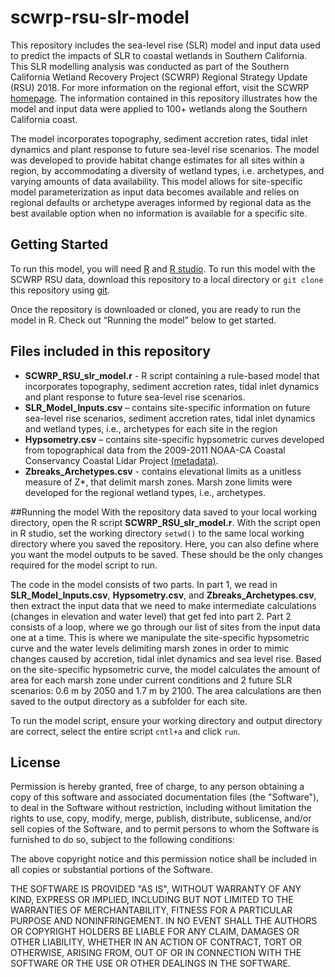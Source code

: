# scwrp-rsu-slr-model

This repository includes the sea-level rise (SLR) model and input data used to predict the impacts of SLR to coastal wetlands in Southern California. This SLR modelling analysis was conducted as part of the Southern California Wetland Recovery Project (SCWRP) Regional Strategy Update (RSU) 2018. For more information on the regional effort, visit the SCWRP [homepage](https://scwrp.org/). The information contained in this repository illustrates how the model and input data were applied to 100+ wetlands along the Southern California coast. 

The model incorporates topography, sediment accretion rates, tidal inlet dynamics and plant response to future sea-level rise scenarios. The model was developed to provide habitat change estimates for all sites within a region, by accommodating a diversity of wetland types, i.e. archetypes, and varying amounts of data availability. This model allows for site-specific model parameterization as input data becomes available and relies on regional defaults or archetype averages informed by regional data as the best available option when no information is available for a specific site.

## Getting Started

To run this model, you will need [R](https://www.r-project.org/) and [R studio](https://www.rstudio.com/). To run this model with the SCWRP RSU data, download this repository to a local directory or `git clone` this repository using [git](https://git-scm.com/downloads).

Once the repository is downloaded or cloned, you are ready to run the model in R. Check out “Running the model” below to get started. 

## Files included in this repository
* **SCWRP_RSU_slr_model.r** - R script containing a rule-based model that incorporates topography, sediment accretion rates, tidal inlet dynamics and plant response to future sea-level rise scenarios.
* **SLR_Model_Inputs.csv** – contains site-specific information on future sea-level rise scenarios, sediment accretion rates, tidal inlet dynamics and wetland types, i.e., archetypes for each site in the region
* **Hypsometry.csv** – contains site-specific hypsometric curves developed from topographical data from the 2009-2011 NOAA-CA Coastal Conservancy Coastal Lidar Project [(metadata)](https://coast.noaa.gov/htdata/raster2/elevation/California_Lidar_DEM_2009_1131/ca2010_coastal_dem.xml).
* **Zbreaks_Archetypes.csv** - contains elevational limits as a unitless measure of Z*, that delimit marsh zones. Marsh zone limits were developed for the regional wetland types, i.e., archetypes.

##Running the model
With the repository data saved to your local working directory, open the R script **SCWRP_RSU_slr_model.r**. With the script open in R studio, set the working directory `setwd()` to the same local working directory where you saved the repository. Here, you can also define where you want the model outputs to be saved. These should be the only changes required for the model script to run. 

The code in the model consists of two parts. In part 1, we read in **SLR_Model_Inputs.csv**, **Hypsometry.csv**, and **Zbreaks_Archetypes.csv**, then extract the input data that we need to make intermediate calculations (changes in elevation and water level) that get fed into part 2. Part 2 consists of a loop, where we go through our list of sites from the input data one at a time. This is where we manipulate the site-specific hypsometric curve and the water levels delimiting marsh zones in order to mimic changes caused by accretion, tidal inlet dynamics and sea level rise. Based on the site-specific hypsometric curve, the model calculates the amount of area for each marsh zone under current conditions and 2 future SLR scenarios: 0.6 m by 2050 and 1.7 m by 2100. The area calculations are then saved to the output directory as a subfolder for each site.

To run the model script, ensure your working directory and output directory are correct, select the entire script `cntl+a` and click `run`.

## License
Permission is hereby granted, free of charge, to any person obtaining a copy of this software and associated documentation files (the "Software"), to deal in the Software without restriction, including without limitation the rights to use, copy, modify, merge, publish, distribute, sublicense, and/or sell copies of the Software, and to permit persons to whom the Software is furnished to do so, subject to the following conditions:

The above copyright notice and this permission notice shall be included in all copies or substantial portions of the Software.

THE SOFTWARE IS PROVIDED "AS IS", WITHOUT WARRANTY OF ANY KIND, EXPRESS OR IMPLIED, INCLUDING BUT NOT LIMITED TO THE WARRANTIES OF MERCHANTABILITY, FITNESS FOR A PARTICULAR PURPOSE AND NONINFRINGEMENT. IN NO EVENT SHALL THE AUTHORS OR COPYRIGHT HOLDERS BE LIABLE FOR ANY CLAIM, DAMAGES OR OTHER LIABILITY, WHETHER IN AN ACTION OF CONTRACT, TORT OR OTHERWISE, ARISING FROM, OUT OF OR IN CONNECTION WITH THE SOFTWARE OR THE USE OR OTHER DEALINGS IN THE SOFTWARE.
